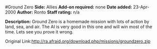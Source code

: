 #Ground Zero
**Side:** Allies
**Add-on required:** none
**Date added:** 23-Apr-2000
**Author:** Ronto
**Staff rating:** n/a

**Description:** Ground Zero is a homemade mission with lots of action by land, sea, and air. The AI is very good in this one and will win most of the time. Lets see you prove it wrong.

Original Link:http://ra.afraid.org/download.php/missions/groundzero.zip
